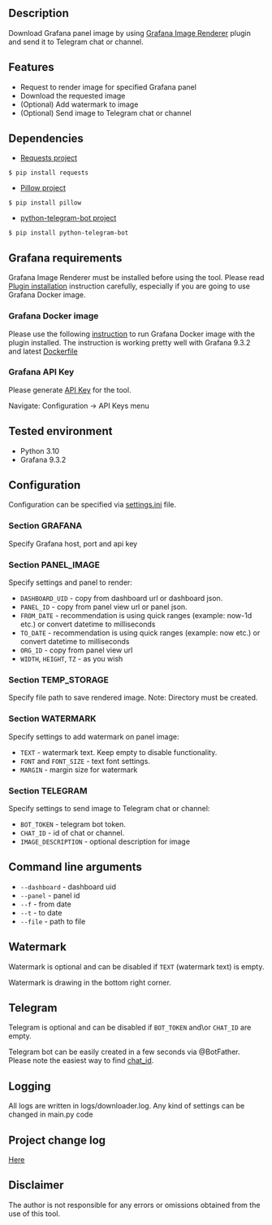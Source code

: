 ## Description
Download Grafana panel image by using 
[Grafana Image Renderer](https://grafana.com/grafana/plugins/grafana-image-renderer/) plugin 
and send it to Telegram chat or channel. 

## Features
- Request to render image for specified Grafana panel
- Download the requested image
- (Optional) Add watermark to image 
- (Optional) Send image to Telegram chat or channel

## Dependencies
- [Requests project](https://pypi.org/project/requests/)
<!-- termynal -->
```
$ pip install requests
```
- [Pillow project](https://pypi.org/project/Pillow/)
<!-- termynal -->
```
$ pip install pillow
```
- [python-telegram-bot project](https://github.com/python-telegram-bot/python-telegram-bot)
<!-- termynal -->
```
$ pip install python-telegram-bot
```

## Grafana requirements
Grafana Image Renderer must be installed before using the tool.
Please read [Plugin installation](https://grafana.com/grafana/plugins/grafana-image-renderer/) instruction 
carefully, especially if you are going to use Grafana Docker image.    

### Grafana Docker image
Please use the following 
[instruction](https://grafana.com/docs/grafana/v8.5/installation/docker/#build-with-grafana-image-renderer-plugin-pre-installed)
to run Grafana Docker image with the plugin installed. 
The instruction is working pretty well with Grafana 9.3.2 and latest 
[Dockerfile](https://github.com/grafana/grafana/blob/05c9af511057b221e50454033ee798df13fbc987/packaging/docker/custom/Dockerfile) 

### Grafana API Key
Please generate [API Key](https://grafana.com/docs/grafana/latest/administration/api-keys/) for the tool. 


Navigate: Configuration -> API Keys menu 


## Tested environment
- Python 3.10 
- Grafana 9.3.2 

## Configuration
Configuration can be specified via [settings.ini](settings.ini) file.
### Section GRAFANA
Specify Grafana host, port and api key 
### Section PANEL_IMAGE
Specify settings and panel to render:
- `DASHBOARD_UID` - copy from dashboard url or dashboard json. 
- `PANEL_ID` - copy from panel view url or panel json.
- `FROM_DATE` - recommendation is using quick ranges (example: now-1d etc.) or convert datetime to milliseconds   
- `TO_DATE` - recommendation is using quick ranges (example: now etc.) or convert datetime to milliseconds
- `ORG_ID` - copy from panel view url
- `WIDTH`, `HEIGHT`, `TZ` - as you wish  
### Section TEMP_STORAGE
Specify file path to save rendered image. 
Note: Directory must be created. 
### Section WATERMARK
Specify settings to add watermark on panel image:
- `TEXT` - watermark text. Keep empty to disable functionality.
- `FONT` and `FONT_SIZE` - text font settings. 
- `MARGIN` - margin size for watermark
### Section TELEGRAM
Specify settings to send image to Telegram chat or channel:
- `BOT_TOKEN` - telegram bot token.
- `CHAT_ID` - id of chat or channel. 
- `IMAGE_DESCRIPTION` - optional description for image

## Command line arguments 
- `--dashboard` - dashboard uid
- `--panel` - panel id
- `--f` - from date
- `--t` - to date
- `--file` - path to file

## Watermark
Watermark is optional and can be disabled if `TEXT` (watermark text) is empty.


Watermark is drawing in the bottom right corner. 

## Telegram
Telegram is optional and can be disabled if `BOT_TOKEN` and\or `CHAT_ID` are empty.


Telegram bot can be easily created in a few seconds via @BotFather.  
Please note the easiest way to find [chat_id](https://stackoverflow.com/a/56546442).  

## Logging
All logs are written in logs/downloader.log.
Any kind of settings can be changed in main.py code

## Project change log
[Here](CHANGELOG.md)

## Disclaimer
The author is not responsible for any errors or omissions obtained from the use of this tool.
